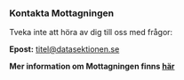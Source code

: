 ### Kontakta Mottagningen

Tveka inte att höra av dig till oss med frågor:

**Epost:** [titel@datasektionen.se](mailto:titel@datasektionen.se)

**Mer information om Mottagningen finns [här](<https://datasektionen.se/namnder/mottagningen>)**
